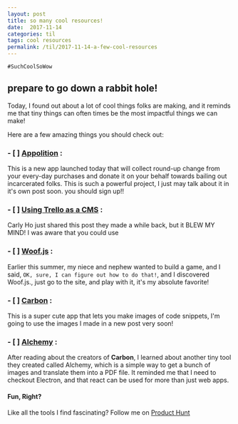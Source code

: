 ```yaml
---
layout: post
title: so many cool resources!
date:  2017-11-14
categories: til
tags: cool resources
permalink: /til/2017-11-14-a-few-cool-resources
---
```


`#SuchCoolSoWow`

## prepare to go down a rabbit hole!

Today, I found out about a lot of cool things folks are making, and it reminds me that tiny things can often times be the most impactful things we can make!

Here are a few amazing things you should check out:

### - [ ] [Appolition](https://appolition.us) :

This is a new app launched today that will collect round-up change from your every-day purchases and donate it on your behalf towards bailing out incarcerated folks. This is such a powerful project, I just may talk about it in it's own post soon. you should sign up!!

### - [ ] [Using Trello as a CMS](https://codepen.io/cmho/post/using-trello-as-a-cms) :

Carly Ho just shared this post they made a while back, but it BLEW MY MIND! I was aware that you could use

### - [ ] [Woof.js](http://woofjs.com/) :

Earlier this summer, my niece and nephew wanted to build a game, and I said, `OK, sure, I can figure out how to do that!`, and I discovered Woof.js., just go to the site, and play with it, it's my absolute favorite!

### - [ ] [Carbon](https://carbon.now.sh) :

This is a super cute app that lets you make images of code snippets, I'm going to use the images I made in a new post very soon!

### - [ ] [Alchemy](https://dawnlabs.io/blog/alchemy/) :

After reading about the creators of **Carbon**, I learned about another tiny tool they created called Alchemy, which is a simple way to get a bunch of images and translate them into a PDF file. It reminded me that I need to checkout Electron, and that react can be used for more than just web apps.

#### Fun, Right?

Like all the tools I find fascinating? Follow me on [Product Hunt](https://www.producthunt.com/@karaajc)